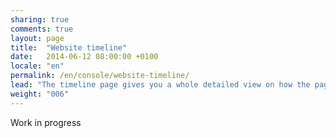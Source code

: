 ```yaml
---
sharing: true
comments: true
layout: page
title:  "Website timeline"
date:   2014-06-12 08:00:00 +0100
locale: "en"
permalink: /en/console/website-timeline/
lead: "The timeline page gives you a whole detailed view on how the page is loaded, component by component."
weight: "006"
---
```


Work in progress